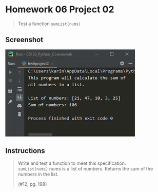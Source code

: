 # Homework 06 Project 02
> Test a function `sumList(nums)`

## Screenshot
![screenshot](hw6project2.png)

## Instructions
> Write and test a function to meet this specification.  
> `sumList(nums)` nums is a list of numbers.  Returns the sum of the numbers in the list.  
> 
> (#12, pg. 198)